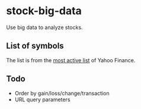 # stock-big-data

Use big data to analyze stocks.


## List of symbols

The list is from the [most active list](https://in.finance.yahoo.com/screener/predefined/most_actives) of Yahoo Finance.


## Todo

- Order by gain/loss/change/transaction
- URL query parameters

